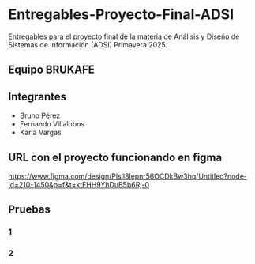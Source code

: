 # Entregables-Proyecto-Final-ADSI
Entregables para el proyecto final de la materia de Análisis y Diseño de Sistemas de Información (ADSI) Primavera 2025.

## Equipo BRUKAFE

## Integrantes
- Bruno Pérez
- Fernando Villalobos
- Karla Vargas

## URL con el proyecto funcionando en figma
https://www.figma.com/design/PlsIl8lepnr56OCDkBw3hq/Untitled?node-id=210-1450&p=f&t=ktFHH9YhDuB5b6Rj-0

## Pruebas
### 1

### 2
